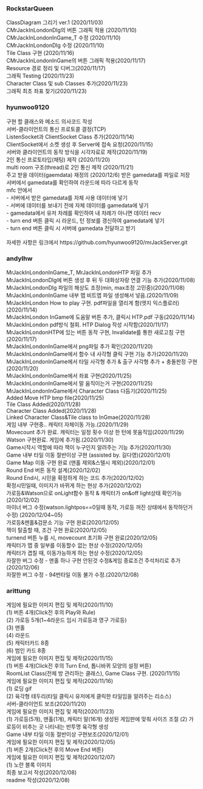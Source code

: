 ### RockstarQueen
<RockstarQueen>
<p>
 ClassDiagram 그리기 ver.1 (2020/11/03)<br>
 CMrJackInLondonDlg의 버튼 그래픽 적용 (2020/11/10)<br>
 CMrJackInLondonInGame_T 수정 (2020/11/10)<br>
 CMrJackInLondonDlg 수정 (2020/11/10)<br>
 Tile Class 구현 (2020/11/16)<br>
 CMrJackInLondonInGame의 버튼 그래픽 적용(2020/11/17)<br>
 Resource 경로 정리 및 디버그(2020/11/17)<br>
 그래픽 Testing (2020/11/23)<br>
 Character Class 및 sub Classes 추가(2020/11/23)<br>
 그래픽 최초 좌표 찾기(2020/11/23)<br>
</p>
  
### hyunwoo9120
<hyunwoo9120>
<p>
구현 할 클래스와 메소드 의사코드 작성<br>
서버-클라이언트의 통신 프로토콜 결정(TCP)<br>
ListenSocket과 ClientSocket Class 추가(2020/11/14)<br>
ClientSocket에서 소켓 생성 후 Server에 접속 요청(2020/11/15)<br>
서버와 클라이언트의 동작 방식을 시각자료로 제작(2020/11/19)<br>
2인 통신 프로토타입(채팅) 제작 (2020/11/20)<br>
multi room 구조(thread)로 2인 통신 제작 (2020/11/21)<br>
주고 받을 데이터(gaemdata) 재정의 (2020/12/6)
받은 gamedata를 파일로 저장<br>
서버에서 gamedata를 확인하여 라운드에 따라 다르게 동작<br>
mfc 안에서<br>
 - 서버에서 받은 gamedata를 자체 사용 데이터에 넣기<br>
 - 서버에 데이터를 보내기 전에 자체 데이터를 gamedata에 넣기<br>
 - gamedata에서 유저 차례를 확인하여 내 차례가 아니면 데이터 recv<br>
 - turn end 버튼 클릭 시 라운드, 턴 정보를 갱신하여 gamedata에 넣기<br>
 - turn end 버튼 클릭 시 서버에 gamedata 전달하고 받기<br>
<br>자세한 사항은 링크에서 
https://github.com/hyunwoo9120/mrJackServer.git
</p>

  
### andylhw
<andylhw>
<p>
  MrJackInLondonInGame_T, MrJackInLondonHTP 파일 추가<br>
  MrJackInLondonDlg에 버튼 생성 후 뒤 두 대화상자랑 연결 기능 추가(2020/11/08)<br>
  MrJackInLondonDlg 파일의 해상도 조정(min, max조정 고민중)(2020/11/08)<br>
  MrJackInLondonInGame 내부 맵 비트맵 파일 생성해서 넣음.(2020/11/09)<br>
  MrJackInLondon How to play 구현. pdf파일을 열리게 함(엣지 익스플로러) (2020/11/14)<br>
  MrJackInLondon InGame에 도움말 버튼 추가, 클릭시 HTP.pdf 구동(2020/11/14)<br>
  MrJackInLondon pdf방식 철회. HTP Dialog 작성 시작함(2020/11/17)<br>
  MrJackInLondonHTP에 있는 버튼 동작 구현, Invalidate를 통한 새로고침 구현(2020/11/17)<br>
  MrJackInLondonInGame에서 png파일 추가 확인(2020/11/20)<br>
  MrJackInLondonInGame에서 함수 내 사각형 클릭 구현 기능 추가(2020/11/20)<br>
  MrJackInLondonInGame에서 타일 사각형 추가 & 출구 사각형 추가 + 충돌판정 구현(2020/11/20)<br>
  MrJackInLondonInGame에서 좌표 구현(2020/11/25)<br>
  MrJackInLondonInGame에서 말 움직이는거 구현(2020/11/25)<br>
  MrJackInLondonInGame에서 Character Class 다듬기(2020/11/25)<br>
  Added Move HTP bmp file(2020/11/25)<br>
  Tile Class Added(2020/11/28)<br>
  Character Class Added(2020/11/28)<br>
  Linked Character Class&Tile class to InGmae(2020/11/28)<br>
  게임 내부 구현중.. 캐릭터 자체이동 가능.(2020/11/29)<br>
  Movecount 추가 완료. 캐릭터는 일정 횟수 이상 한 턴에 못움직임(2020/11/29)<br>
  Watson 구현완료. 게임에 추가됨.(2020/11/30)<br>
  Game시작시 역할에 따라 잭이 누구인지 알려주는 기능 추가(2020/11/30)<br>
  Game 내부 타일 이동 절반이상 구현 (assisted by. 길다영)(2020/12/01)<br>
  Game Map 이동 구현 완료 (맨홀 제외&스텔시 제외)(2020/12/01)<br>
  Round End 버튼 동작 설계(2020/12/02)<br>
  Round End시, 시민을 확정하게 하는 코드 추가(2020/12/02)<br>
  확정시민일때, 이미지가 바뀌게 하는 현상 추가(2020/12/02)<br>
  가로등&Watson으로 onLight함수 동작 & 캐릭터가 on&off light상태 확인가능(2020/12/02)<br>
  마이너 버그 수정(watson.lightpos==0일때 동작, 가로등 꺼진 상태에서 동작하던거 수정) (2020/12/04~05)<br>
  가로등&맨홀&검문소 기능 구현 완료(2020/12/05)<br>
  잭이 탈출할 때, 조건 구현 완료(2020/12/05)<br>
  turnend 버튼 누를 시, movecount 초기화 구현 완료(2020/12/05)<br>
  캐릭터가 맵 중 일부를 이동할수 없는 현상 수정(2020/12/05)<br>
  캐릭터가 겹칠 때, 이동가능하게 하는 현상 수정(2020/12/05)<br>
  자잘한 버그 수정 - 맨홀 하나 구현 안된것 수정&게임 종료조건 주석처리로 추가(2020/12/06)<br>
  자잘한 버그 수정 - 94번타일 이동 불가 수정.(2020/12/08)<br>
</p>
  
### arittung
<arittung>
<p>
 게임에 필요한 이미지 편집 및 제작(2020/11/10)<br>
  (1) 버튼 4개(Click전 후의 Play와 Rule)<br>
  (2) 가로등 5개(1~4라운드 임시 가로등과 영구 가로등)<br> 
  (3) 맨홀 <br>
  (4) 라운드<br>
  (5) 캐릭터카드 8종<br>
  (6) 범인 카드 8종<br>
 게임에 필요한 이미지 편집 및 제작(2020/11/15)<br>
  (1) 버튼 4개(Click전 후의 Turn End, 톱니바퀴 모양의 설정 버튼)<br>
 RoomList Class(전체 방 관리하는 클래스), Game Class 구현. (2020/11/15)<br>
 게임에 필요한 이미지 편집 및 제작(2020/11/16)<br>
  (1) 로딩 gif<br>
  (2) 육각형 테두리(타일 클릭시 유저에게 클릭한 타일임을 알려주는 리소스)<br>
 서버-클라이언트 보조(2020/11/20)<br>
 게임에 필요한 이미지 편집 및 제작(2020/11/23)<br>
  (1) 가로등(5개), 맨홀(1개), 캐릭터 말(16개) 생성된 게임판에 맞춰 사이즈 조절
  (2) 가로등이 비추는 곳 나타내는 반투명 육각형 생성<br>
  Game 내부 타일 이동 절반이상 구현보조(2020/12/01)<br>
  게임에 필요한 이미지 편집 및 제작(2020/12/05)<br>
  (1) 버튼 2개(Click전 후의 Move End 버튼)<br>
  게임에 필요한 이미지 편집 및 제작(2020/12/07)<br>
  (1) 노란 블록 이미지<br>
  최종 보고서 작성(2020/12/08)<br>
  readme 작성(2020/12/08)<br>
</p>
